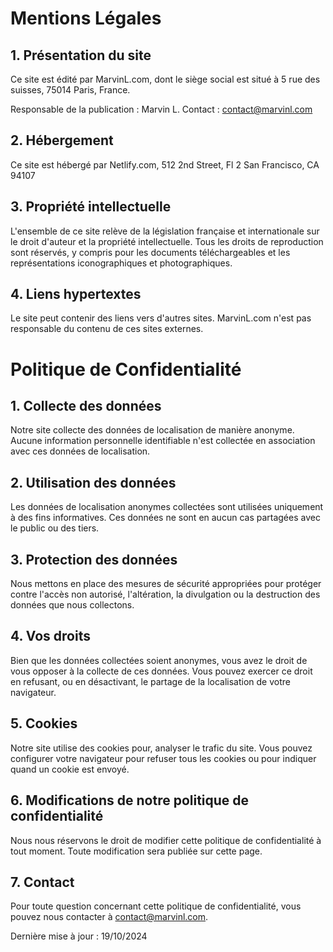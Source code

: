 # Mentions Légales

## 1. Présentation du site

Ce site est édité par MarvinL.com, dont le siège social est situé à 5 rue des suisses, 75014 Paris, France.

Responsable de la publication : Marvin L.
Contact : contact@marvinl.com

## 2. Hébergement

Ce site est hébergé par Netlify.com, 512 2nd Street, Fl 2 San Francisco, CA 94107

## 3. Propriété intellectuelle

L'ensemble de ce site relève de la législation française et internationale sur le droit d'auteur et la propriété intellectuelle. Tous les droits de reproduction sont réservés, y compris pour les documents téléchargeables et les représentations iconographiques et photographiques.

## 4. Liens hypertextes

Le site peut contenir des liens vers d'autres sites. MarvinL.com n'est pas responsable du contenu de ces sites externes.

# Politique de Confidentialité

## 1. Collecte des données

Notre site collecte des données de localisation de manière anonyme. Aucune information personnelle identifiable n'est collectée en association avec ces données de localisation.

## 2. Utilisation des données

Les données de localisation anonymes collectées sont utilisées uniquement à des fins informatives. Ces données ne sont en aucun cas partagées avec le public ou des tiers.

## 3. Protection des données

Nous mettons en place des mesures de sécurité appropriées pour protéger contre l'accès non autorisé, l'altération, la divulgation ou la destruction des données que nous collectons.

## 4. Vos droits

Bien que les données collectées soient anonymes, vous avez le droit de vous opposer à la collecte de ces données. Vous pouvez exercer ce droit en refusant, ou en  désactivant, le partage de la localisation de votre navigateur.

## 5. Cookies

Notre site utilise des cookies pour, analyser le trafic du site. Vous pouvez configurer votre navigateur pour refuser tous les cookies ou pour indiquer quand un cookie est envoyé.

## 6. Modifications de notre politique de confidentialité

Nous nous réservons le droit de modifier cette politique de confidentialité à tout moment. Toute modification sera publiée sur cette page.

## 7. Contact

Pour toute question concernant cette politique de confidentialité, vous pouvez nous contacter à contact@marvinl.com.

Dernière mise à jour : 19/10/2024
